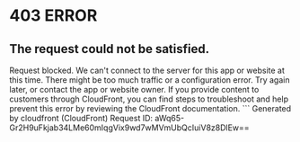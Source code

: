 # 403 ERROR

## The request could not be satisfied.

Request blocked. We can't connect to the server for this app or website at this time. There might be too much traffic or a configuration error. Try again later, or contact the app or website owner. If you provide content to customers through CloudFront, you can find steps to troubleshoot and help prevent this error by reviewing the CloudFront documentation. ```
Generated by cloudfront (CloudFront)
Request ID: aWq65-Gr2H9uFkjab34LMe60mIqgVix9wd7wMVmUbQcIuiV8z8DlEw==

```

